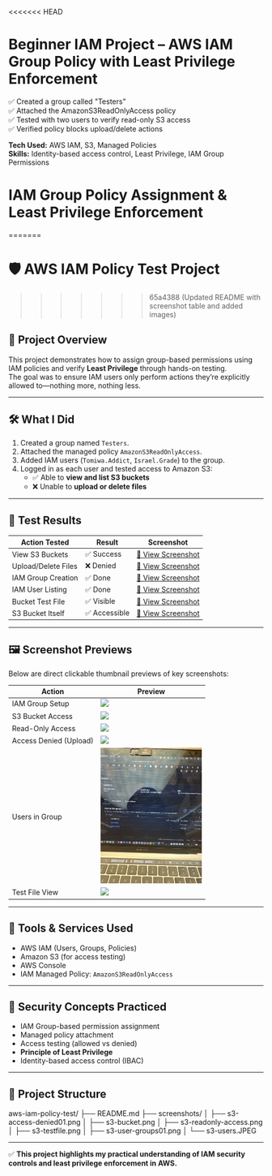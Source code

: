 <<<<<<< HEAD
# Beginner IAM Project – AWS IAM Group Policy with Least Privilege Enforcement

✅ Created a group called "Testers"  
✅ Attached the AmazonS3ReadOnlyAccess policy  
✅ Tested with two users to verify read-only S3 access  
✅ Verified policy blocks upload/delete actions  

**Tech Used:** AWS IAM, S3, Managed Policies  
**Skills:** Identity-based access control, Least Privilege, IAM Group Permissions  

# IAM Group Policy Assignment & Least Privilege Enforcement
=======
# 🛡️ AWS IAM Policy Test Project
>>>>>>> 65a4388 (Updated README with screenshot table and added images)

## 📌 Project Overview
This project demonstrates how to assign group-based permissions using IAM policies and verify **Least Privilege** through hands-on testing.  
The goal was to ensure IAM users only perform actions they’re explicitly allowed to—nothing more, nothing less.

---

## 🛠️ What I Did
1. Created a group named `Testers`.
2. Attached the managed policy `AmazonS3ReadOnlyAccess`.
3. Added IAM users (`Tomiwa.Addict`, `Israel.Grade`) to the group.
4. Logged in as each user and tested access to Amazon S3:
   - ✅ Able to **view and list S3 buckets**
   - ❌ Unable to **upload or delete files**

---

## 🧪 Test Results

| Action Tested                  | Result        | Screenshot |
|-------------------------------|---------------|------------|
| View S3 Buckets               | ✅ Success     | [📸 View Screenshot](./screenshots/s3-readonly-access.png) |
| Upload/Delete Files           | ❌ Denied      | [📸 View Screenshot](./screenshots/s3-access-denied01.png) |
| IAM Group Creation            | ✅ Done        | [📸 View Screenshot](./screenshots/s3-user-groups01.png) |
| IAM User Listing              | ✅ Done        | [📸 View Screenshot](./screenshots/s3-users.JPEG) |
| Bucket Test File              | ✅ Visible     | [📸 View Screenshot](./screenshots/s3-testfile.png) |
| S3 Bucket Itself              | ✅ Accessible  | [📸 View Screenshot](./screenshots/s3-bucket.png) |

---

## 🖼️ Screenshot Previews

Below are direct clickable thumbnail previews of key screenshots:

| Action | Preview |
|--------|---------|
| IAM Group Setup | [<img src="./screenshots/s3-user-groups01.png" width="200"/>](./screenshots/s3-user-groups01.png) |
| S3 Bucket Access | [<img src="./screenshots/s3-bucket.png" width="200"/>](./screenshots/s3-bucket.png) |
| Read-Only Access | [<img src="./screenshots/s3-readonly-access.png" width="200"/>](./screenshots/s3-readonly-access.png) |
| Access Denied (Upload) | [<img src="./screenshots/s3-access-denied01.png" width="200"/>](./screenshots/s3-access-denied01.png) |
| Users in Group | [<img src="./screenshots/s3-users.JPEG" width="200"/>](./screenshots/s3-users.JPEG) |
| Test File View | [<img src="./screenshots/s3-testfile.png" width="200"/>](./screenshots/s3-testfile.png) |

---

## 🧰 Tools & Services Used
- AWS IAM (Users, Groups, Policies)
- Amazon S3 (for access testing)
- AWS Console
- IAM Managed Policy: `AmazonS3ReadOnlyAccess`

---

## 🔐 Security Concepts Practiced
- IAM Group-based permission assignment  
- Managed policy attachment  
- Access testing (allowed vs denied)  
- **Principle of Least Privilege**  
- Identity-based access control (IBAC)

---

## 📁 Project Structure

aws-iam-policy-test/
├── README.md
├── screenshots/
│ ├── s3-access-denied01.png
│ ├── s3-bucket.png
│ ├── s3-readonly-access.png
│ ├── s3-testfile.png
│ ├── s3-user-groups01.png
│ └── s3-users.JPEG


---

✅ **This project highlights my practical understanding of IAM security controls and least privilege enforcement in AWS.**
